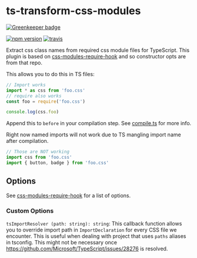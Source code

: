 # ts-transform-css-modules

[![Greenkeeper badge](https://badges.greenkeeper.io/longlho/ts-transform-css-modules.svg)](https://greenkeeper.io/)

[![npm version](https://badge.fury.io/js/ts-transform-css-modules.svg)](https://badge.fury.io/js/ts-transform-css-modules)
[![travis](https://travis-ci.org/longlho/ts-transform-css-modules.svg?branch=master)](https://travis-ci.org/longlho/ts-transform-css-modules)

Extract css class names from required css module files for TypeScript. This plugin is based on [css-modules-require-hook](https://github.com/css-modules/css-modules-require-hook) and so constructor opts are from that repo.

This allows you to do this in TS files:

```ts
// Import works
import * as css from 'foo.css'
// require also works
const foo = require('foo.css')

console.log(css.foo)
```

Append this to `before` in your compilation step. See [compile.ts](https://github.com/longlho/ts-transform-css-modules-transform/blob/master/compile.ts#L30-L32) for more info.

Right now named imports will not work due to TS mangling import name after compilation.

```ts
// Those are NOT working
import css from 'foo.css'
import { button, badge } from 'foo.css'
```

## Options

See [css-modules-require-hook](https://github.com/css-modules/css-modules-require-hook#tuning-options) for a list of options.

### Custom Options

`tsImportResolver (path: string): string`: This callback function allows you to override import path in `ImportDeclaration` for every CSS file we encounter. This is useful when dealing with project that uses `paths` aliases in tsconfig. This might not be necessary once https://github.com/Microsoft/TypeScript/issues/28276 is resolved.